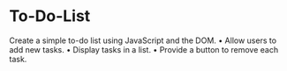 # To-Do-List
Create a simple to-do list using JavaScript and the DOM.  • Allow users to add new tasks.  • Display tasks in a list.  • Provide a button to remove each task. 
